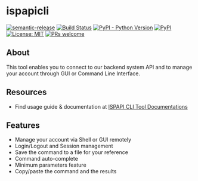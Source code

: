 # ispapicli

[![semantic-release](https://img.shields.io/badge/%20%20%F0%9F%93%A6%F0%9F%9A%80-semantic--release-e10079.svg)](https://github.com/semantic-release/semantic-release)
[![Build Status](https://github.com/hexonet/ispapicli/workflows/Release/badge.svg?branch=master)](https://github.com/hexonet/ispapicli/workflows/Release/badge.svg?branch=master)
[![PyPI - Python Version](https://img.shields.io/pypi/pyversions/hexonet.ispapicli.svg)](https://www.python.org/)
[![PyPI](https://img.shields.io/pypi/v/hexonet.ispapicli.svg)](https://pypi.org/project/hexonet.apiconnector/)
[![License: MIT](https://img.shields.io/badge/License-MIT-blue.svg)](https://opensource.org/licenses/MIT)
[![PRs welcome](https://img.shields.io/badge/PRs-welcome-brightgreen.svg)](https://github.com/hexonet/ispapicli/blob/master/CONTRIBUTING.md)

## About

This tool enables you to connect to our backend system API and to manage your account through GUI or Command Line Interface.

## Resources

- Find usage guide & documentation at [ISPAPI CLI Tool Documentations](https://hexonet.github.io/ispapicli/)

## Features

- Manage your account via Shell or GUI remotely
- Login/Logout and Session management
- Save the command to a file for your reference
- Command auto-complete
- Minimum parameters feature
- Copy/paste the command and the results
